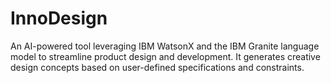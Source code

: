 # InnoDesign
An AI-powered tool leveraging IBM WatsonX and the IBM Granite language model to streamline product design and development. It generates creative design concepts based on user-defined specifications and constraints.
